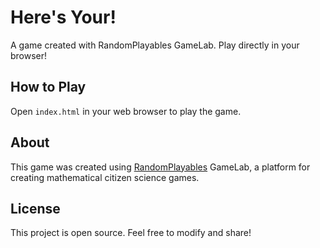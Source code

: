# Here's Your!

A game created with RandomPlayables GameLab. Play directly in your browser!

## How to Play

Open `index.html` in your web browser to play the game.

## About

This game was created using [RandomPlayables](https://randomplayables.com) GameLab, a platform for creating mathematical citizen science games.

## License

This project is open source. Feel free to modify and share!
